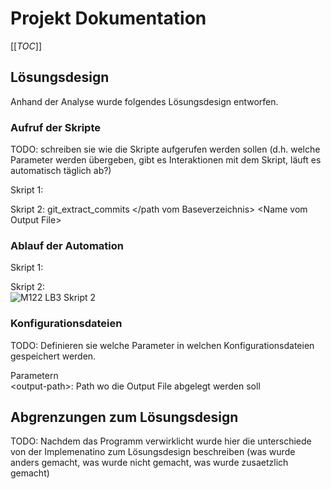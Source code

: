 # Projekt Dokumentation

[[_TOC_]]

## Lösungsdesign
Anhand der Analyse wurde folgendes Lösungsdesign entworfen.

### Aufruf der Skripte

TODO: schreiben sie wie die Skripte aufgerufen werden sollen (d.h. welche Parameter werden übergeben, gibt es Interaktionen mit dem Skript, läuft es automatisch täglich ab?)

Skript 1: <br>

Skript 2: git_extract_commits </path vom Baseverzeichnis> &lt;Name vom Output File>

### Ablauf der Automation

Skript 1:<br>

Skript 2:<br>
![M122 LB3 Skript 2](https://user-images.githubusercontent.com/44444958/176895182-c3f02212-e999-4e00-b0ef-35acf3d87e03.png)


### Konfigurationsdateien

TODO: Definieren sie welche Parameter in welchen Konfigurationsdateien gespeichert werden.
  
Parametern<br>
&lt;output-path>: Path wo die Output File abgelegt werden soll<br>

## Abgrenzungen zum Lösungsdesign

TODO: Nachdem das Programm verwirklicht wurde hier die unterschiede von der Implemenatino zum Lösungsdesign beschreiben (was wurde anders gemacht, was wurde nicht gemacht, was wurde zusaetzlich gemacht)
